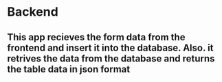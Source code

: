 # Backend

## This app recieves the form data from the frontend and insert it into the database. Also. it retrives the data from the database and returns the table data in json format
